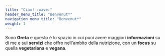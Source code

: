 ```yaml
---
title: "Ciao! :wave:"
header_menu_title: "Benvenut*"
navigation_menu_title: "Benvenut*"
weight: 1
---
```


Sono **Greta** e questo è lo spazio in cui puoi avere maggiori
**informazioni** su di me e sui **servizi** che offro nell'ambito della
nutrizione, con un **focus** su quella **vegetariana** e **vegana**.

<!-- Single-page approach is oriented towards small to medium content length, that won't overwhelm the user.  -->
<!-- You can also delegate lengthier, less important or more sizeable content to [dedicated pages](services). -->
